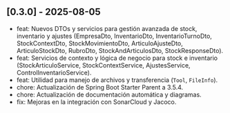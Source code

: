 ## [0.3.0] - 2025-08-05
- feat: Nuevos DTOs y servicios para gestión avanzada de stock, inventario y ajustes (EmpresaDto, InventarioDto, InventarioTurnoDto, StockContextDto, StockMovimientoDto, ArticuloAjusteDto, ArticuloStockDto, RubroDto, StockAndArticulosDto, StockResponseDto).
- feat: Servicios de contexto y lógica de negocio para stock e inventario (StockArticuloService, StockContextService, AjustesService, ControlInventarioService).
- feat: Utilidad para manejo de archivos y transferencia (`Tool`, `FileInfo`).
- chore: Actualización de Spring Boot Starter Parent a 3.5.4.
- chore: Actualización de documentación automática y diagramas.
- fix: Mejoras en la integración con SonarCloud y Jacoco.
